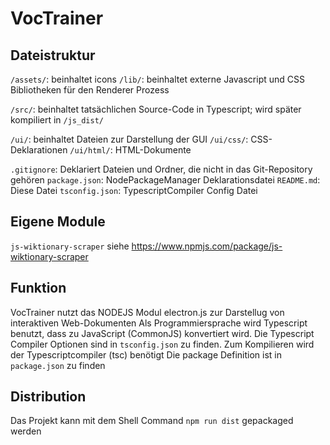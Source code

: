 # VocTrainer
## Dateistruktur
`/assets/`: beinhaltet icons
`/lib/`: beinhaltet externe Javascript und CSS Bibliotheken für den Renderer Prozess

`/src/`: beinhaltet tatsächlichen Source-Code in Typescript; wird später kompiliert in `/js_dist/`

`/ui/`: beinhaltet Dateien zur Darstellung der GUI
`/ui/css/`: CSS-Deklarationen
`/ui/html/`: HTML-Dokumente

`.gitignore`: Deklariert Dateien und Ordner, die nicht in das Git-Repository gehören
`package.json`: NodePackageManager Deklarationsdatei
`README.md`: Diese Datei
`tsconfig.json`: TypescriptCompiler Config Datei
## Eigene Module
`js-wiktionary-scraper` siehe https://www.npmjs.com/package/js-wiktionary-scraper
## Funktion
VocTrainer nutzt das NODEJS Modul electron.js zur Darstellug von interaktiven Web-Dokumenten
Als Programmiersprache wird Typescript benutzt, dass zu JavaScript (CommonJS) konvertiert wird. Die Typescript Compiler Optionen sind in `tsconfig.json` zu finden. Zum Kompilieren wird der Typescriptcompiler (tsc) benötigt
Die package Definition ist in `package.json` zu finden
## Distribution
Das Projekt kann mit dem Shell Command `npm run dist` gepackaged werden
